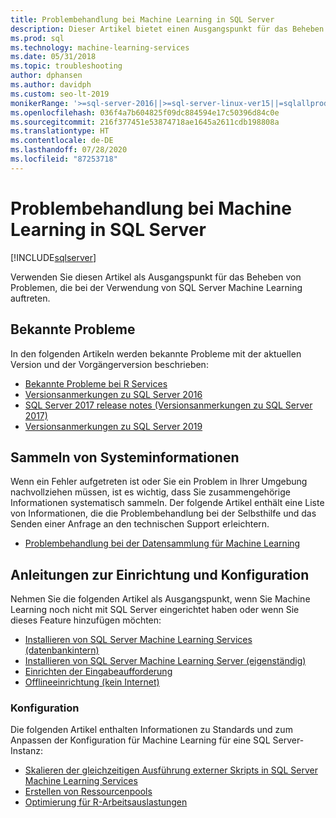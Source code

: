 ```yaml
---
title: Problembehandlung bei Machine Learning in SQL Server
description: Dieser Artikel bietet einen Ausgangspunkt für das Beheben von Problemen im Zusammenhang mit SQL Machine Learning.
ms.prod: sql
ms.technology: machine-learning-services
ms.date: 05/31/2018
ms.topic: troubleshooting
author: dphansen
ms.author: davidph
ms.custom: seo-lt-2019
monikerRange: '>=sql-server-2016||>=sql-server-linux-ver15||=sqlallproducts-allversions'
ms.openlocfilehash: 036f4a7b604825f09dc884594e17c50396d84c0e
ms.sourcegitcommit: 216f377451e53874718ae1645a2611cdb198808a
ms.translationtype: HT
ms.contentlocale: de-DE
ms.lasthandoff: 07/28/2020
ms.locfileid: "87253718"
---
```

# <a name="troubleshoot-machine-learning-in-sql-server"></a>Problembehandlung bei Machine Learning in SQL Server
[!INCLUDE[sqlserver](../../includes/applies-to-version/sqlserver.md)]

Verwenden Sie diesen Artikel als Ausgangspunkt für das Beheben von Problemen, die bei der Verwendung von SQL Server Machine Learning auftreten.

## <a name="known-issues"></a>Bekannte Probleme

In den folgenden Artikeln werden bekannte Probleme mit der aktuellen Version und der Vorgängerversion beschrieben:

+ [Bekannte Probleme bei R Services](known-issues-for-sql-server-machine-learning-services.md)
+ [Versionsanmerkungen zu SQL Server 2016](../../sql-server/sql-server-2016-release-notes.md)
+ [SQL Server 2017 release notes (Versionsanmerkungen zu SQL Server 2017)](../../sql-server/sql-server-2017-release-notes.md)
+ [Versionsanmerkungen zu SQL Server 2019](../../sql-server/sql-server-version-15-release-notes.md)

## <a name="how-to-gather-system-information"></a>Sammeln von Systeminformationen

Wenn ein Fehler aufgetreten ist oder Sie ein Problem in Ihrer Umgebung nachvollziehen müssen, ist es wichtig, dass Sie zusammengehörige Informationen systematisch sammeln. Der folgende Artikel enthält eine Liste von Informationen, die die Problembehandlung bei der Selbsthilfe und das Senden einer Anfrage an den technischen Support erleichtern.

+ [Problembehandlung bei der Datensammlung für Machine Learning](data-collection-ml-troubleshooting-process.md)

## <a name="setup-and-configuration-guides"></a>Anleitungen zur Einrichtung und Konfiguration

Nehmen Sie die folgenden Artikel als Ausgangspunkt, wenn Sie Machine Learning noch nicht mit SQL Server eingerichtet haben oder wenn Sie dieses Feature hinzufügen möchten:

+ [Installieren von SQL Server Machine Learning Services (datenbankintern)](../install/sql-machine-learning-services-windows-install.md)
+ [Installieren von SQL Server Machine Learning Server (eigenständig)](../install/sql-machine-learning-standalone-windows-install.md)
+ [Einrichten der Eingabeaufforderung](../install/sql-ml-component-commandline-install.md)
+ [Offlineeinrichtung (kein Internet)](../install/sql-ml-component-install-without-internet-access.md)

### <a name="configuration"></a>Konfiguration

Die folgenden Artikel enthalten Informationen zu Standards und zum Anpassen der Konfiguration für Machine Learning für eine SQL Server-Instanz:

+ [Skalieren der gleichzeitigen Ausführung externer Skripts in SQL Server Machine Learning Services](../administration/scale-concurrent-execution-external-scripts.md)   
+ [Erstellen von Ressourcenpools](../administration/create-external-resource-pool.md)
+ [Optimierung für R-Arbeitsauslastungen](../r/operationalizing-your-r-code.md)
